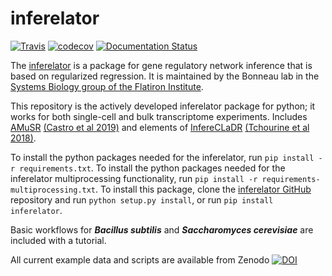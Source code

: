 # inferelator 

[![Travis](https://travis-ci.org/flatironinstitute/inferelator.svg?branch=master)](https://travis-ci.org/flatironinstitute/inferelator)
[![codecov](https://codecov.io/gh/flatironinstitute/inferelator/branch/master/graph/badge.svg)](https://codecov.io/gh/flatironinstitute/inferelator)
[![Documentation Status](https://readthedocs.org/projects/inferelator/badge/?version=latest)](https://inferelator.readthedocs.io/en/latest/?badge=latest)

The [inferelator](https://doi.org/10.1186/gb-2006-7-5-r36) is a package for gene regulatory network inference that is based on regularized regression. 
It is maintained by the Bonneau lab in the [Systems Biology group of the Flatiron Institute](https://www.simonsfoundation.org/flatiron/center-for-computational-biology/systems-biology/).

This repository is the actively developed inferelator package for python; it works for both single-cell and bulk transcriptome experiments.
Includes [AMuSR](https://github.com/simonsfoundation/multitask_inferelator/tree/AMuSR/inferelator_ng)  [(Castro et al 2019)](https://doi.org/10.1371/journal.pcbi.1006591)
and elements of [InfereCLaDR](https://github.com/simonsfoundation/inferelator_ng/tree/InfereCLaDR) [(Tchourine et al 2018)](https://doi.org/10.1016/j.celrep.2018.03.048).

To install the python packages needed for the inferelator, run `pip install -r requirements.txt`.
To install the python packages needed for the inferelator multiprocessing functionality, run `pip install -r requirements-multiprocessing.txt`.
To install this package, clone the [inferelator GitHub](https://github.com/flatironinstitute/inferelator) repository and run `python setup.py install`, or run `pip install inferelator`.

Basic workflows for ***Bacillus subtilis*** and ***Saccharomyces cerevisiae*** are included with a tutorial. 

All current example data and scripts are available from Zenodo [![DOI](https://zenodo.org/badge/DOI/10.5281/zenodo.3355524.svg)](https://doi.org/10.5281/zenodo.3355524)